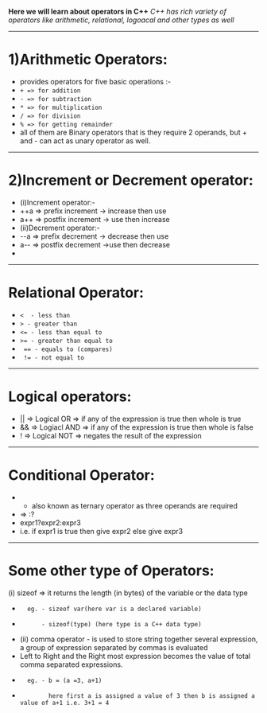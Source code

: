 **Here we will learn about operators in C++**
*C++ has rich variety of operators like arithmetic, relational, logoacal and other types as well*

---

#   1)Arithmetic Operators: 
*   provides operators for five basic operations :-
*   `+ => for addition`
*   `- => for subtraction`
*   `* => for multiplication`
*   `/ => for division`
*   `% => for getting remainder`
*   all of them are Binary operators that is they require 2 operands, but + and - can act as unary operator as well.

---

#   2)Increment or Decrement operator:
*   (i)Increment operator:-
*   ++a => prefix increment -> increase then use
*   a++ => postfix increment -> use then increase
*   (ii)Decrement operator:-
*   --a => prefix decrement -> decrease then use
*   a-- => postfix decrement ->use then decrease
*   

---

#   Relational Operator:
*    `<  - less than`
*    `> - greater than`
*    `<= - less than equal to`
*    `>= - greater than equal to`
*   ` == - equals to (compares)`
*   ` != - not equal to`

---

#   Logical operators:
*   || => Logical OR => if any of the expression is true then whole is true
*   && => Logiacl AND => if any of the expression is true then whole is false
*   ! => Logical NOT => negates the result of the expression 

---

#   Conditional Operator:
*   * also known as ternary operator as three operands are required
*   => :?
*   expr1?expr2:expr3
*   i.e. if expr1 is true then give expr2 else give expr3

---

#   Some other type of Operators:
   (i) sizeof => it returns the length (in bytes) of the variable or the data type
*       eg. - sizeof var(here var is a declared variable)
*           - sizeof(type) (here type is a C++ data type)
*   (ii) comma operator - is used to store string together several expression, a group of expression separated by commas is evaluated 
*   Left to Right and the Right most expression becomes the value of total comma separated expressions.
*       eg. - b = (a =3, a+1)
*             here first a is assigned a value of 3 then b is assigned a value of a+1 i.e. 3+1 = 4
